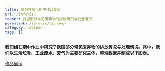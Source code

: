 ```yaml
---
title: 信息可视化期中作品展示
url: /infovis/
teaser: 我国部分常见废弃物的排放情况与处理情况
permalink: /infovis/qizhong/
category: tableau
tags: []
---
```



**我们组在期中作业中研究了我国部分常见废弃物的排放情况与处理情况。其中，我们以生活垃圾、工业废水、废气为主要研究主体，整理数据并制成以下图表。**

  [作品展示](https://yejiejie.github.io/the-middle-project/index.html)
